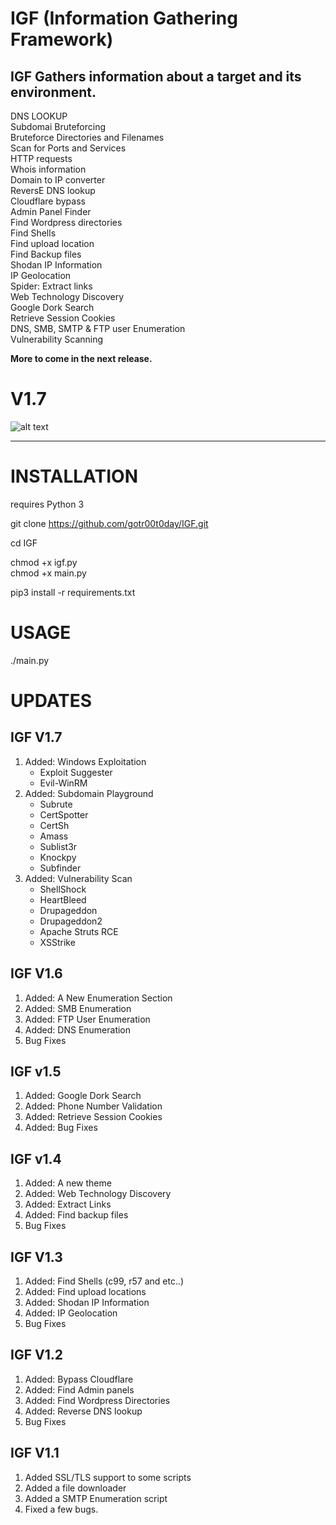 # IGF (Information Gathering Framework)

## IGF Gathers information about a target and its environment.

DNS LOOKUP<br/>
Subdomai Bruteforcing<br/>
Bruteforce Directories and Filenames<br/>
Scan for Ports and Services<br/>
HTTP requests<br/>
Whois information<br/>
Domain to IP converter<br/>
ReversE DNS lookup<br/>
Cloudflare bypass<br/>
Admin Panel Finder<br/>
Find Wordpress directories<br/>
Find Shells<br/>
Find upload location<br/>
Find Backup files<br/>
Shodan IP Information<br/>
IP Geolocation<br/>
Spider: Extract links<br/>
Web Technology Discovery<br/>
Google Dork Search<br/>
Retrieve Session Cookies<br/>
DNS, SMB, SMTP & FTP user Enumeration<br/>
Vulnerability Scanning<br/>



<b>More to come in the next release.</b>

# V1.7
![alt text](https://github.com/gotr00t0day/IGF/blob/master/igf17.png)


___________________________________________________________________________________________________________


# INSTALLATION

requires Python 3

git clone https://github.com/gotr00t0day/IGF.git

cd IGF

chmod +x igf.py<br/>
chmod +x main.py

pip3 install -r requirements.txt


# USAGE

./main.py

# UPDATES

## IGF V1.7

1. Added: Windows Exploitation
   - Exploit Suggester
   - Evil-WinRM
2. Added: Subdomain Playground
   - Subrute
   - CertSpotter
   - CertSh
   - Amass
   - Sublist3r
   - Knockpy
   - Subfinder
3. Added: Vulnerability Scan
   - ShellShock
   - HeartBleed
   - Drupageddon
   - Drupageddon2
   - Apache Struts RCE
   - XSStrike

## IGF V1.6

1. Added: A New Enumeration Section
2. Added: SMB Enumeration 
3. Added: FTP User Enumeration
4. Added: DNS Enumeration
5. Bug Fixes

## IGF v1.5

1. Added: Google Dork Search
2. Added: Phone Number Validation
3. Added: Retrieve Session Cookies
4. Added: Bug Fixes

## IGF v1.4

1. Added: A new theme
2. Added: Web Technology Discovery
3. Added: Extract Links
4. Added: Find backup files
5. Bug Fixes

## IGF V1.3

1. Added: Find Shells (c99, r57 and etc..)
2. Added: Find upload locations
3. Added: Shodan IP Information
4. Added: IP Geolocation
5. Bug Fixes

## IGF V1.2

1. Added: Bypass Cloudflare
2. Added: Find Admin panels
3. Added: Find Wordpress Directories
4. Added: Reverse DNS lookup
5. Bug Fixes

## IGF V1.1

1. Added SSL/TLS support to some scripts
2. Added a file downloader 
3. Added a SMTP Enumeration script
4. Fixed a few bugs.
